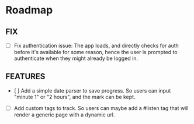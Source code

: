 # Roadmap

## FIX

- [ ] Fix authentication issue: The app loads, and directly checks for auth before it's available for some reason, hence the user is prompted to authenticate when they might already be logged in.

## FEATURES

- [ ] Add a simple date parser to save progress. So users can input "minute 1" or "2 hours", and the mark can be kept.
- [ ] Add custom tags to track. So users can maybe add a #listen tag that will render a generic page with a dynamic url.
